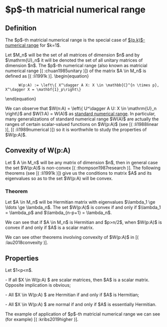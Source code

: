 \$p\$-th matricial numerical range
==================================

Definition
----------

The \$p\$-th matricial numerical range is the special case of
[\$(p,k)\$-numerical
range](/numerical-range/generalizations/p-k-numerical-range) for
\$k=1\$.

Let \$M_n\$ will be the set of all matrices of dimension \$n\$ and by
\$\\mathrm{U}\_n\$ it will be denoted the set of all unitary matrices of
dimension \$n\$. The \$p\$-th numerical range (also known as matricial
numerical range \[( :chuan1985unitary )\]) of the matrix \$A \\in M_n\$
is defined as \[( :li1991k )\]. \\begin{equation}

          W(p:A) := \left\{ X^\dagger A X: X \in \mathbb{C}^{n \times p}, X^\dagger X = \mathbf{1}_p\right\}

\\end{equation}

We can observe that \$W(n:A) = \\left\\{ U\^\\dagger A U: X \\in
\\mathrm{U}\_n \\right\\}\$ and \$W(1:A) = W(A)\$ as [standard numerical
range](/numerical-range). In particular, many generalizations of
standard numerical range \$W(A)\$ are actually the ranges of certain
scalar-valued functions on \$W(p:A)\$ (see \[( :li1988linear )\], \[(
:li1989numerical )\]) so it is worthwhile to study the properties of
\$W(p:A)\$.

Convexity of W(p:A)
-------------------

Let \$ A \\in M_n\$ will be any matrix of dimension \$n\$, then in
general case the set \$W(p:A)\$ is non-convex \[( :thompson1987research
)\]. The following theorems (see \[( :li1991k )\]) give us the
conditions to matrix \$A\$ and its eigenvalues so as to the set \$W(p:A)
will be convex.

### Theorem

Let \$A \\in M_n\$ will be Hermitian matrix with eigenvalues
\$\\lambda_1 \\ge \\ldots \\ge \\lambda_n\$. The set \$W(p:A)\$ is
convex if and only if \$\\lambda_1 = \\lambda_p\$ and
\$\\lambda\_{n-p+1} = \\lambda_n\$.

We can see that if \$A \\in M_n\$ is Hermitian and \$p\>n/2\$, when
\$W(p:A)\$ is convex if and only if \$A\$ is a scalar matrix.

We can see other theorems involving convexity of \$W(p:A)\$ in \[(
:lau2018convexity )\].

Properties
----------

Let \$1\<p\<n\$.

\- If all \$X \\in W(p:A) \$ are scalar matrices, then \$A\$ is a scalar
matrix. Opposite implication is obvious;

\- All \$X \\in W(p:A) \$ are Hermitian if and only if \$A\$ is
Hermitian;

\- All \$X \\in W(p:A) \$ are normal if and only if \$A\$ is essentially
Hermitian.

The example of application of \$p\$-th matricial numerical range we can
see (for example) \[( :kribs2019higher )\].
